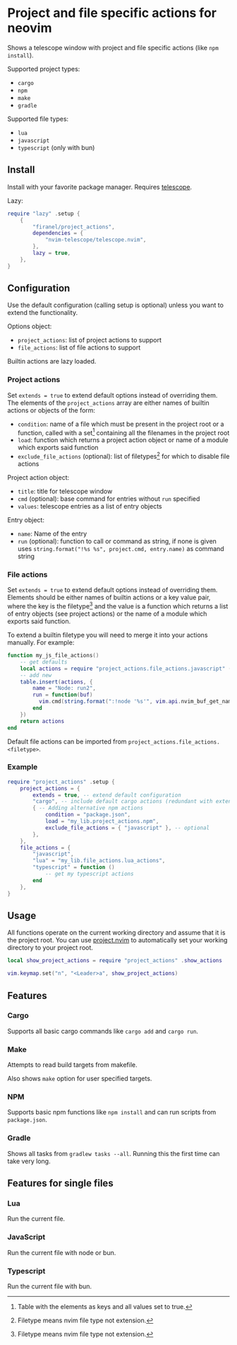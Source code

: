 # Project and file specific actions for neovim

Shows a telescope window with project and file specific actions
(like `npm install`).

Supported project types:
- `cargo`
- `npm`
- `make`
- `gradle`

Supported file types:
- `lua`
- `javascript`
- `typescript` (only with bun)

## Install

Install with your favorite package manager.
Requires [telescope](https://github.com/nvim-telescope/telescope.nvim).

Lazy:
```lua
require "lazy" .setup {
    {
        "firanel/project_actions",
        dependencies = {
            "nvim-telescope/telescope.nvim",
        },
        lazy = true,
    },
}
```

## Configuration

Use the default configuration (calling setup is optional) unless you want to
extend the functionality.

Options object:
- `project_actions`: list of project actions to support
- `file_actions`: list of file actions to support

Builtin actions are lazy loaded.

### Project actions

Set `extends = true` to extend default options instead of overriding them.
The elements of the `project_actions` array are either names of builtin
actions or objects of the form:
- `condition`: name of a file which must be present in the project root
    or a function, called with a set[^1] containing all the filenames in the
    project root
- `load`: function which returns a project action object
    or name of a module which exports said function
- `exclude_file_actions` (optional): list of filetypes[^2] for which to disable
    file actions

Project action object:
- `title`: title for telescope window
- `cmd` (optional): base command for entries without `run` specified
- `values`: telescope entries as a list of entry objects

Entry object:
- `name`: Name of the entry
- `run` (optional): function to call or command as string,
    if none is given uses `string.format("!%s %s", project.cmd, entry.name)`
    as command string

[^1]: Table with the elements as keys and all values set to true.

### File actions

Set `extends = true` to extend default options instead of overriding them.
Elements should be either names of builtin actions or a key value pair,
where the key is the filetype[^2] and the value is a function which returns
a list of entry objects (see project actions) or the name of a module
which exports said function.

To extend a builtin filetype you will need to merge it into your actions manually.
For example:
```lua
function my_js_file_actions()
    -- get defaults
    local actions = require "project_actions.file_actions.javascript" ()
    -- add new
    table.insert(actions, {
        name = "Node: run2",
        run = function(buf)
          vim.cmd(string.format(":!node '%s'", vim.api.nvim_buf_get_name(buf)))
        end
    })
    return actions
end
```
Default file actions can be imported from
`project_actions.file_actions.<filetype>`.

[^2]: Filetype means nvim file type not extension.

### Example

```lua
require "project_actions" .setup {
    project_actions = {
        extends = true, -- extend default configuration
        "cargo", -- include default cargo actions (redundant with extends)
        { -- Adding alternative npm actions
            condition = "package.json",
            load = "my_lib.project_actions.npm",
            exclude_file_actions = { "javascript" }, -- optional
        },
    },
    file_actions = {
        "javascript",
        "lua" = "my_lib.file_actions.lua_actions",
        "typescript" = function ()
            -- get my typescript actions
        end
    },
}
```

## Usage

All functions operate on the current working directory
and assume that it is the project root.
You can use [project.nvim](https://github.com/ahmedkhalf/project.nvim)
to automatically set your working directory to your project root.

```lua
local show_project_actions = require "project_actions" .show_actions

vim.keymap.set("n", "<Leader>a", show_project_actions)
```

## Features

### Cargo

Supports all basic cargo commands like `cargo add` and `cargo run`.

### Make

Attempts to read build targets from makefile.

Also shows `make` option for user specified targets.

### NPM

Supports basic npm functions like `npm install`
and can run scripts from `package.json`.

### Gradle

Shows all tasks from `gradlew tasks --all`.
Running this the first time can take very long.

## Features for single files

### Lua

Run the current file.

### JavaScript

Run the current file with node or bun.

### Typescript

Run the current file with bun.

